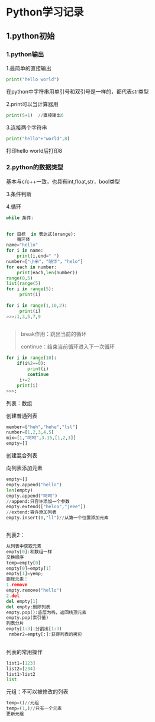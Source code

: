 # Python学习记录

## 1.python初始

### 1.python输出

1.最简单的直接输出

```python
print("hello world")
```

在python中字符串用单引号和双引号是一样的，都代表str类型

2.print可以当计算器用

```python
print(5+1)  //直接输出6
```

3.连接两个字符串

```python
print("hello"+"world",8)
```

打印hello world后打印8

### 2.python的数据类型

基本与c/c++一致，也具有int,float,str，bool类型

3.条件判断



4.循环      

```python
while 条件:
    
```

```python
for 目标  in 表达式(orange):
    循环体
name="hello"
for i in name:
    print(i,end=" ")
number=["小米"，"晓华"，"helo"]
for each in number:
    print(each,len(number))
range(0,5)
list(range(5)
for i in range(5):
     print(i)   
     
for i in range(1,10,2):
     print(i)
>>>:1,3,5,7,9
 
```

> break作用：跳出当前的循环
>
> continue：结束当前循环进入下一次循环

```python
for i in range(10):
    if(i%2==0):
        print(i)
        continue
     i+=2
    print(i)
>>>:
```

列表：数组

创建普通列表

```python
member=["heh","hehe","lsl"]
number=[1,2,3,4,5]
mix=[1,"呵呵",3.15,[1,2,3]]
empty=[]

```

创建混合列表

向列表添加元素

```python
empty=[]
empty.append("hello")
len(empty)
empty.append("呵呵")
//append:只容许添加一个参数
empty.extend(["heloo","jeee"])
//extend:容许添加列表
empty.insert(0,"ll")//从第一个位置添加元素



```

列表2：

```python
从列表中获取元素
empty[0]:和数组一样
交换顺序
temp=empty[0]
empty[0]=empty[1]
empty[1]=yemp;
删除元素：
1.remove
empty.remove("hello")
2.del
del empty[1]
del empty:删除列表
empty.pop():底层为栈，返回栈顶元素
empty.pop(索引值)
列表分片
empty[1:3]:分割出[1:3)
 nmber2=empty[:]:获得列表的拷贝
              
```

列表的常用操作

```python
list1=[123]
list2=[234]
list1>list2
list
```

元组：不可以被修改的列表

```python
temp=()//元组
temp=(1,)//只有一个元素
更新元组

```

